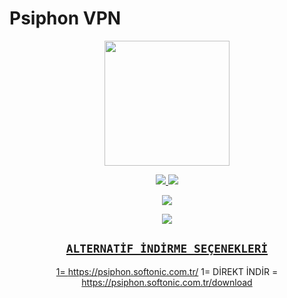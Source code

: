 # Psiphon VPN

<div align="center">
  <img border-radius: 15px src="https://telegra.ph/file/a7ef0adbe0298cc729c19.jpg" width="200" height="200"/>
  
  <a href=""><img src="https://img.shields.io/badge/Instagram-E4405F?style=for-the-badge&logo=instagram&logoColor=white"/> 
  <a href="https://chat.whatsapp.com/BqwU4hCuq0d3AOTerPVatJ"><img src="https://img.shields.io/badge/WhatsApp-25D366?style=for-the-badge&logo=whatsapp&logoColor=white" />
</p>
    
  <a href="https://t.me/rlchat"><img src="https://telegra.ph/file/cb8f921eb22b4454d89dc.png" />
</p>
    
  <a href="https://chat.whatsapp.com/BqwU4hCuq0d3AOTerPVatJ"><img src="https://telegra.ph/file/8f2036e27de3890f74914.png" />
</p>
    
    

        
## `ALTERNATİF İNDİRME SEÇENEKLERİ`
        
 1= https://psiphon.softonic.com.tr/
 1= DİREKT İNDİR = https://psiphon.softonic.com.tr/download
 
